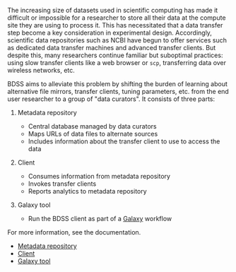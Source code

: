 The increasing size of datasets used in scientific computing has made it difficult or impossible for a researcher
to store all their data at the compute site they are using to process it. This has necessitated that a data transfer
step become a key consideration in experimental design. Accordingly, scientific data repositories such as NCBI have
begun to offer services such as dedicated data transfer machines and advanced transfer clients. But despite this,
many researchers continue familiar but suboptimal practices: using slow transfer clients like a web browser or `scp`,
transferring data over wireless networks, etc.

BDSS aims to alleviate this problem by shifting the burden of learning about alternative file mirrors, transfer
clients, tuning parameters, etc. from the end user researcher to a group of "data curators". It consists of three parts:

1. Metadata repository
   * Central database managed by data curators
   * Maps URLs of data files to alternate sources
   * Includes information about the transfer client to use to access the data

2. Client
   * Consumes information from metadata repository
   * Invokes transfer clients
   * Reports analytics to metadata repository

3. Galaxy tool
   * Run the BDSS client as part of a [Galaxy](https://galaxyproject.org/) workflow

For more information, see the documentation.
   * [Metadata repository](/metadata_repository/README.md)
   * [Client](/client/README.md)
   * [Galaxy tool](/galaxy_tool/README.md)
